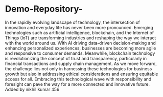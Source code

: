 # Demo-Repository-

In the rapidly evolving landscape of technology, the intersection of innovation and everyday life has never been more pronounced. Emerging technologies such as artificial intelligence, blockchain, and the Internet of Things (IoT) are transforming industries and reshaping the way we interact with the world around us. With AI driving data-driven decision-making and enhancing personalized experiences, businesses are becoming more agile and responsive to consumer demands. Meanwhile, blockchain technology is revolutionizing the concept of trust and transparency, particularly in financial transactions and supply chain management. As we move forward, the challenge lies not only in harnessing these technologies for business growth but also in addressing ethical considerations and ensuring equitable access for all. Embracing this technological wave with responsibility and foresight can pave the way for a more connected and innovative future.
Added by nikhil kumar
456
